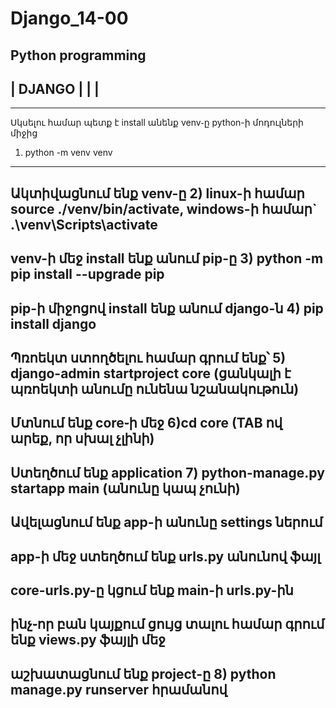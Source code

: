 # Django_14-00
Python programming
------------------------------------------------
|                    DJANGO                    |
|                                              |
------------------------------------------------
----------------------------------------------------------------------
Սկսելու համար պետք է install անենք venv֊ը python-ի մոդուլների միջից
1) python -m venv venv
-----------------------------------------------------------------------
Ակտիվացնում ենք venv-ը
2) linux-ի համար source ./venv/bin/activate, windows-ի համար`
    .\venv\Scripts\activate
----------------------------------------------------------------------
venv-ի մեջ install ենք անում pip-ը
3) python -m pip install --upgrade pip
----------------------------------------------------------------------
pip-ի միջոցով install ենք անում django-ն
4) pip install django
----------------------------------------------------------------------
Պռոեկտ ստողծելու համար գրում ենք՝
5) django-admin startproject core (ցանկալի է պռոեկտի անումը ունենա
                                    նշանակութուն)
----------------------------------------------------------------------
Մտնում ենք core֊ի մեջ
6)cd core (TAB ով արեք, որ սխալ չլինի)
----------------------------------------------------------------------
Ստեղծում ենք application
7) python-manage.py startapp main (անունը կապ չունի)
----------------------------------------------------------------------
Ավելացնում ենք app-ի անունը settings ներում
----------------------------------------------------------------------
app-ի մեջ ստեղծում ենք urls.py անունով ֆայլ
----------------------------------------------------------------------
core-urls.py-ը կցում ենք main-ի urls.py-ին
----------------------------------------------------------------------
ինչ֊որ բան կայքում ցույց տալու համար գրում ենք views.py ֆայլի մեջ
----------------------------------------------------------------------
աշխատացնում ենք project-ը
8) python manage.py runserver հրամանով
----------------------------------------------------------------------
